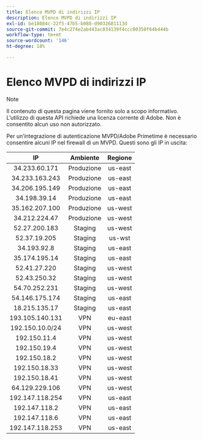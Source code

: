 ```yaml
---
title: Elenco MVPD di indirizzi IP
description: Elenco MVPD di indirizzi IP
exl-id: be18084c-22f5-47b5-b088-d9032681113d
source-git-commit: 7e4c274e2ab443ac034139f4ccc00350f64b444b
workflow-type: tm+mt
source-wordcount: '146'
ht-degree: 18%

---
```


# Elenco MVPD di indirizzi IP

>[!NOTE]
>
>Il contenuto di questa pagina viene fornito solo a scopo informativo. L’utilizzo di questa API richiede una licenza corrente di Adobe. Non è consentito alcun uso non autorizzato.

Per un’integrazione di autenticazione MVPD/Adobe Primetime è necessario consentire alcuni IP nel firewall di un MVPD. Questi sono gli IP in uscita:

| IP | Ambiente | Regione |
| :-------------: | :---------: | :-----: |
| 34.233.60.171 | Produzione | us-east |
| 34.233.163.243 | Produzione | us-east |
| 34.206.195.149 | Produzione | us-east |
| 34.198.39.14 | Produzione | us-east |
| 35.162.207.100 | Produzione | us-west |
| 34.212.224.47 | Produzione | us-west |
| 52.27.200.183 | Staging | us-west |
| 52.37.19.205 | Staging | us-wst |
| 34.193.92.8 | Staging | us-east |
| 35.174.195.14 | Staging | us-east |
| 52.41.27.220 | Staging | us-west |
| 52.43.250.32 | Staging | us-west |
| 54.70.252.231 | Staging | us-west |
| 54.146.175.174 | Staging | us-east |
| 18.215.135.17 | Staging | us-east |
| 193.105.140.131 | VPN | eu-east |
| 192.150.10.0/24 | VPN | us-west |
| 192.150.11.4 | VPN | us-west |
| 192.150.19.4 | VPN | us-west |
| 192.150.18.2 | VPN | us-west |
| 192.150.18.33 | VPN | us-west |
| 192.150.18.41 | VPN | us-west |
| 64.129.229.106 | VPN | us-west |
| 192.147.118.254 | VPN | us-east |
| 192.147.118.2 | VPN | us-east |
| 192.147.118.6 | VPN | us-east |
| 192.147.118.253 | VPN | us-east |
